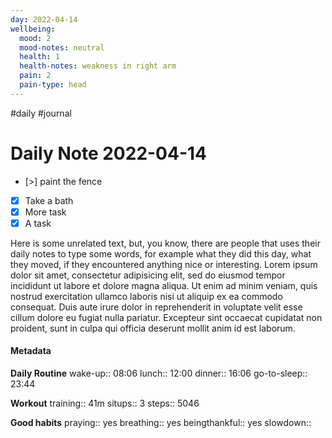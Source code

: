 ```yaml
---
day: 2022-04-14
wellbeing:
  mood: 2
  mood-notes: neutral
  health: 1
  health-notes: weakness in right arm
  pain: 2
  pain-type: head
---
```

#daily #journal
# Daily Note 2022-04-14

- [>] paint the fence
- [x] Take a bath
- [x] More task
- [x] A task

Here is some unrelated text, but, you know, there are people that uses their daily notes to type some words, for example what they did this day, what they moved, if they encountered anything nice or interesting. Lorem ipsum dolor sit amet, consectetur adipisicing elit, sed do eiusmod tempor incididunt ut labore et dolore magna aliqua. Ut enim ad minim veniam, quis nostrud exercitation ullamco laboris nisi ut aliquip ex ea commodo consequat. Duis aute irure dolor in reprehenderit in voluptate velit esse cillum dolore eu fugiat nulla pariatur. Excepteur sint occaecat cupidatat non proident, sunt in culpa qui officia deserunt mollit anim id est laborum.

#### Metadata

**Daily Routine**
wake-up:: 08:06
lunch:: 12:00
dinner:: 16:06
go-to-sleep:: 23:44

**Workout**
training:: 41m
situps:: 3
steps:: 5046

**Good habits**
praying:: yes
breathing:: yes
beingthankful:: yes
slowdown:: 
